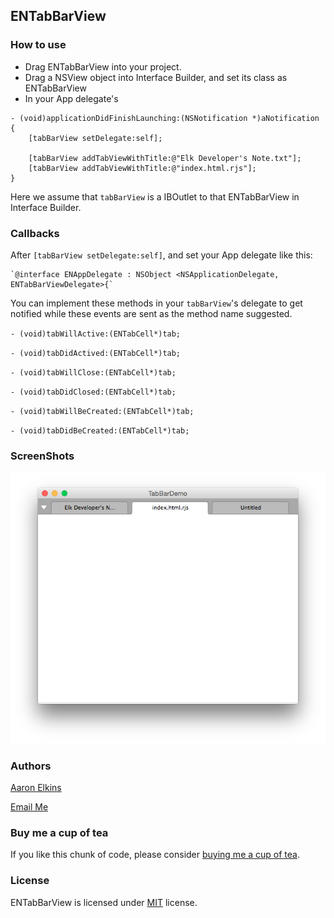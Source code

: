 ## ENTabBarView

### How to use

* Drag ENTabBarView into your project.
* Drag a NSView object into Interface Builder, and set its class as ENTabBarView
* In your App delegate's 

```
- (void)applicationDidFinishLaunching:(NSNotification *)aNotification
{   
    [tabBarView setDelegate:self];
    
    [tabBarView addTabViewWithTitle:@"Elk Developer's Note.txt"];
    [tabBarView addTabViewWithTitle:@"index.html.rjs"];
}
```
  
  Here we assume that `tabBarView` is a IBOutlet to that ENTabBarView in Interface Builder.


### Callbacks

After `[tabBarView setDelegate:self]`, and set your App delegate like this: 

	`@interface ENAppDelegate : NSObject <NSApplicationDelegate, ENTabBarViewDelegate>{`
	
You can implement these methods in your `tabBarView`'s delegate to get notified while these events are sent as the method name suggested.

`- (void)tabWillActive:(ENTabCell*)tab;`

`- (void)tabDidActived:(ENTabCell*)tab;`

`- (void)tabWillClose:(ENTabCell*)tab;`

`- (void)tabDidClosed:(ENTabCell*)tab;`

`- (void)tabWillBeCreated:(ENTabCell*)tab;`

`- (void)tabDidBeCreated:(ENTabCell*)tab;`

### ScreenShots

![image](https://raw.githubusercontent.com/aaron-elkins/ENTabBarView/master/ENTabBarView.png)

### Authors

[Aaron Elkins](http://blog.pixelegg.me)

[Email Me](mailto:threcius@yahoo.com)

### Buy me a cup of tea

If you like this chunk of code, please consider [buying me a cup of tea](https://www.pixelegg.me/buy_me_tea).

### License

ENTabBarView is licensed under [MIT](http://opensource.org/licenses/MIT) license.
